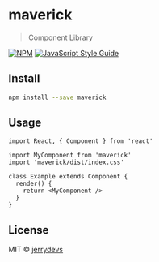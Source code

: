 # maverick

> Component Library

[![NPM](https://img.shields.io/npm/v/maverick.svg)](https://www.npmjs.com/package/maverick) [![JavaScript Style Guide](https://img.shields.io/badge/code_style-standard-brightgreen.svg)](https://standardjs.com)

## Install

```bash
npm install --save maverick
```

## Usage

```tsx
import React, { Component } from 'react'

import MyComponent from 'maverick'
import 'maverick/dist/index.css'

class Example extends Component {
  render() {
    return <MyComponent />
  }
}
```

## License

MIT © [jerrydevs](https://github.com/jerrydevs)
